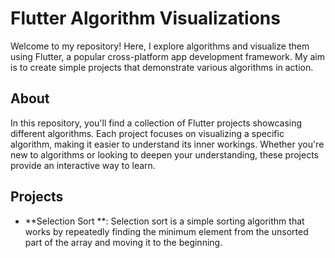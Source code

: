 # Flutter Algorithm Visualizations


Welcome to my repository! Here, I explore algorithms and visualize them using Flutter, a popular cross-platform app development framework. My aim is to create simple projects that demonstrate various algorithms in action.

## About

In this repository, you'll find a collection of Flutter projects showcasing different algorithms. Each project focuses on visualizing a specific algorithm, making it easier to understand its inner workings. Whether you're new to algorithms or looking to deepen your understanding, these projects provide an interactive way to learn.

## Projects

- **Selection Sort **: Selection sort is a simple sorting algorithm that works by repeatedly finding the minimum element from the unsorted part of the array and moving it to the beginning.

